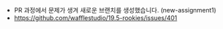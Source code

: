 - PR 과정에서 문제가 생겨 새로운 브랜치를 생성했습니다. (new-assignment1) 
- https://github.com/wafflestudio/19.5-rookies/issues/401
